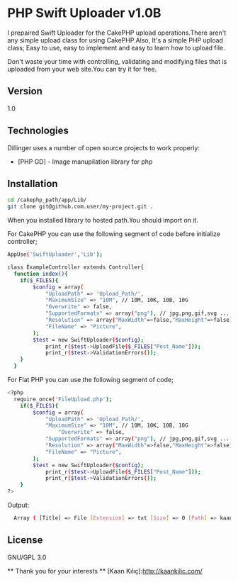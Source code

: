 PHP Swift Uploader v1.0&Beta;
=========

I prepaired Swift Uploader for the CakePHP upload operations.There aren't any simple upload class for using CakePHP.Also, It's a simple PHP upload class;
Easy to use, easy to implement and easy to learn how to upload file.

Don't waste your time with controlling, validating and modifying files that is uploaded from your web site.You can try it for free.


Version
----

1.0

Technologies
-----------

Dillinger uses a number of open source projects to work properly:

* [PHP GD] - Image manupilation library for php


Installation
--------------

```sh
cd /cakephp_path/app/Lib/
git clone git@github.com.user/my-project.git .
```

When you installed library to hosted path.You should import on it.

For CakePHP you can use the following segment of code before initialize controller;
```sh
AppUse('SwiftUploader','Lib');

class ExampleController extends Controller{
  function index(){
    if($_FILES){
    	$config = array(
            "UploadPath" => 'Upload_Path/',
            "MaximumSize" => "10M", // 10M, 10K, 10B, 10G
    		"Overwrite" => false,
            "SupportedFormats" => array("png"), // jpg,png,gif,svg ...
    		"Resolution" => array("MaxWidth"=>false,"MaxHeight"=>false),
    		"FileName" => "Picture",	
    	);
    	$test = new SwiftUploader($config);
    		print_r($test->UploadFile($_FILES["Post_Name"]));
    		print_r($test->ValidationErrors());
    }
  }

```

For Flat PHP you can use the following segment of code;
```sh
<?php 
  require_once('FileUpload.php');
    if($_FILES){
    	$config = array(
            "UploadPath" => 'Upload_Path/',
            "MaximumSize" => "10M", // 10M, 10K, 10B, 10G
    		    "Overwrite" => false,
            "SupportedFormats" => array("png"), // jpg,png,gif,svg ...
    		"Resolution" => array("MaxWidth"=>false,"MaxHeight"=>false),
    		"FileName" => "Picture",	
    	);
    	$test = new SwiftUploader($config);
    		print_r($test->UploadFile($_FILES["Post_Name"]));
    		print_r($test->ValidationErrors());
    }
?>
```

Output:
```sh
  Array ( [Title] => File [Extension] => txt [Size] => 0 [Path] => kaan/ [FullFile] => kaan/File.txt )
```

License
----

GNU/GPL 3.0



** Thank you for your interests **
[Kaan Kılıç]:http://kaankilic.com/
